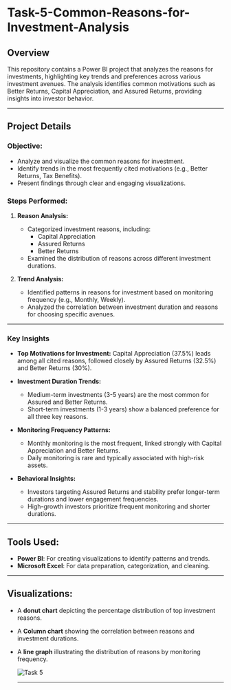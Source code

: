 # Task-5-Common-Reasons-for-Investment-Analysis

## Overview
This repository contains a Power BI project that analyzes the reasons for investments, highlighting key trends and preferences across various investment avenues.
The analysis identifies common motivations such as Better Returns, Capital Appreciation, and Assured Returns, providing insights into investor behavior.

---

## Project Details

### Objective:
- Analyze and visualize the common reasons for investment.
- Identify trends in the most frequently cited motivations (e.g., Better Returns, Tax Benefits).
- Present findings through clear and engaging visualizations.

### Steps Performed:
1. **Reason Analysis:**
   - Categorized investment reasons, including:
      - Capital Appreciation
      - Assured Returns
      - Better Returns
   - Examined the distribution of reasons across different investment durations.

2. **Trend Analysis:**

   - Identified patterns in reasons for investment based on monitoring frequency (e.g., Monthly, Weekly).
   - Analyzed the correlation between investment duration and reasons for choosing specific avenues.

---

### Key Insights
- **Top Motivations for Investment:**
   Capital Appreciation (37.5%) leads among all cited reasons, followed closely by Assured Returns (32.5%) and Better Returns (30%).
  
- **Investment Duration Trends:**
   - Medium-term investments (3-5 years) are the most common for Assured and Better Returns.
   - Short-term investments (1-3 years) show a balanced preference for all three key reasons.

- **Monitoring Frequency Patterns:**
   - Monthly monitoring is the most frequent, linked strongly with Capital Appreciation and Better Returns.
   - Daily monitoring is rare and typically associated with high-risk assets.

- **Behavioral Insights:**
   - Investors targeting Assured Returns and stability prefer longer-term durations and lower engagement frequencies.
   - High-growth investors prioritize frequent monitoring and shorter durations.

---

## Tools Used:
- **Power BI**: For creating visualizations to identify patterns and trends.
- **Microsoft Excel**: For data preparation, categorization, and cleaning.
  
---

## Visualizations:
- A **donut chart** depicting the percentage distribution of top investment reasons.
- A **Column chart** showing the correlation between reasons and investment durations.
- A **line graph** illustrating the distribution of reasons by monitoring frequency.

  ![Task 5](https://github.com/user-attachments/assets/a306d364-f754-45a5-86c1-da461a1d9873)

  ---

